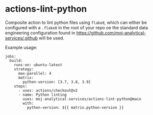 # actions-lint-python

Composite action to lint python files using `flake8`, which can either be
configured with a `.flake8` in the root of your repo oe the standard
data engineering configuration found in https://github.com/moj-analytical-services/.github
will be used.

Example usage:
```
jobs:
  build:
    runs-on: ubuntu-latest
    strategy:
      max-parallel: 4
      matrix:
        python-version: [3.7, 3.8, 3.9]
    steps:
      - uses: actions/checkout@v2
      - name: Python linting
        uses: moj-analytical-services/actions-lint-python@main
        with:
          python-version: ${{ matrix.python-version }}
 ```
 
